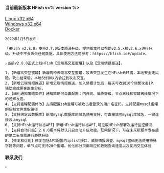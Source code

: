 #### 当前最新版本 HFish v<% version %>

[Linux x32 x64](https://hfish.io/#/2-2-linux)  
[Windows x32 x64](https://hfish.io/#/2-3-windows)  
[Docker](https://hfish.io/#/2-1-docker)  

```
2022年1月5日发布

「HFish v2.8.0」支持2.7.0版本顺滑升级。提供脚本可以帮助v2.5.x和v2.6.x进行升级，升级中不会丢失任何数据，具体使用方法可参考：https://hfish.io#/update。

⚠当前v2.8.0正式上线HFish【云端高交互蜜罐】以及【云端情报推送】。

1.【新增高交互蜜罐】新增两种云端高交互蜜罐，攻击交互发生在HFish云环境，本地安全无风险。攻击结束后，本地5分钟以内会拉到攻击交互。
2.【新增云端情报推送】新增云端情报推送，加入情报计划后，每天可收到10个频繁攻击IP，辅助完成黑客画像分析。
3.【细化通知策略条件】通知策略可自由配置：内外网、威胁等级、节点离线和蜜罐离线情况下的通知发送。
4.【支持蜜罐配置修改】支持配置ssh蜜罐可被攻击者登录的用户名密码，支持配置mysql蜜罐的反制文件拿取路径 
5.【支持绑定云数据库】新增mysql数据库的域名使用支持，可直接填写mysql库域名，一键连接云上mysql
6.【支持HFish运行状态API】新增HFish运行状态API,可拉取HFish部署及运行监控情况
7.【支持自动升级】2.8.0版本将默认开启自动升级功能，联网情况下，可在未来新版本发布后的第二天凌晨进行静默升级
8.【修复和优化】修复包括API配置的iplist接口、威胁情报漏查、mysql密码无法使用特殊字符等问题，单节点可支持20个蜜罐。优化部分页面响应和数据查询速度以及使用交互体验
```


#### 联系我们

<img src="/images/image-20211221132836482-20211221133339014-20211221133421395.png" style="zoom:33%;" />


